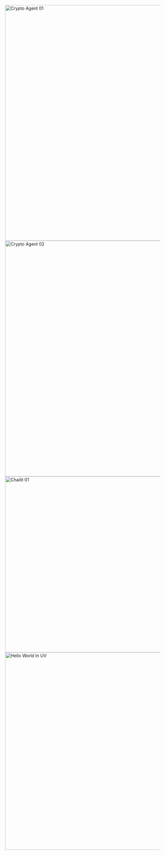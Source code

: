 <img width="1366" height="768" alt="Crypto Agent 01" src="https://github.com/user-attachments/assets/899a8dda-4ee5-4a34-b209-1a8902c7b65e" />

<img width="1366" height="768" alt="Crypto Agent 02" src="https://github.com/user-attachments/assets/861b3014-b0c3-479a-9708-ac2686c73954" />


<img width="932" height="573" alt="Chailit 01" src="https://github.com/user-attachments/assets/12f6aa1d-134c-45d3-aa3e-ee103fcb422c" />








<img width="659" height="643" alt="Hello World In UV" src="https://github.com/user-attachments/assets/c7cc0358-9099-40b3-9aba-18d8da472f65" />

